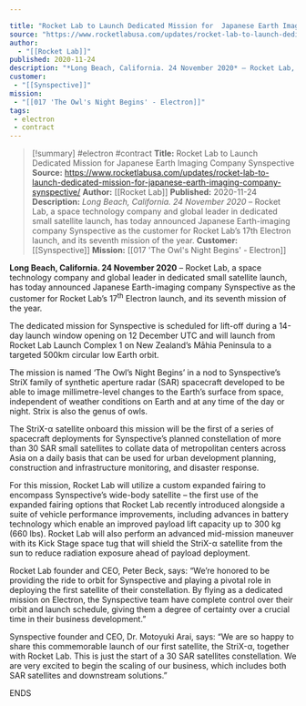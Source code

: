 ```yaml
---

title: "Rocket Lab to Launch Dedicated Mission for  Japanese Earth Imaging Company Synspective  "
source: "https://www.rocketlabusa.com/updates/rocket-lab-to-launch-dedicated-mission-for-japanese-earth-imaging-company-synspective/"
author:
  - "[[Rocket Lab]]"
published: 2020-11-24
description: "*Long Beach, California. 24 November 2020* – Rocket Lab, a space technology company and global leader in dedicated small satellite launch, has today announced Japanese Earth-imaging company Synspective as the customer for Rocket Lab’s 17th Electron launch, and its seventh mission of the year."
customer:
 - "[[Synspective]]"
mission:
 - "[[017 'The Owl's Night Begins' - Electron]]"
tags:
 - electron
 - contract
---
```

>[!summary]
#electron #contract
**Title:** Rocket Lab to Launch Dedicated Mission for  Japanese Earth Imaging Company Synspective  
**Source:** https://www.rocketlabusa.com/updates/rocket-lab-to-launch-dedicated-mission-for-japanese-earth-imaging-company-synspective/
**Author:** [[Rocket Lab]]
**Published:** 2020-11-24
**Description:** *Long Beach, California. 24 November 2020* – Rocket Lab, a space technology company and global leader in dedicated small satellite launch, has today announced Japanese Earth-imaging company Synspective as the customer for Rocket Lab’s 17th Electron launch, and its seventh mission of the year.
**Customer:** [[Synspective]]
**Mission:** [[017 'The Owl's Night Begins' - Electron]]

**Long Beach, California. 24 November 2020** – Rocket Lab, a space technology company and global leader in dedicated small satellite launch, has today announced Japanese Earth-imaging company Synspective as the customer for Rocket Lab’s 17<sup>th</sup> Electron launch, and its seventh mission of the year.

The dedicated mission for Synspective is scheduled for lift-off during a 14-day launch window opening on 12 December UTC and will launch from Rocket Lab Launch Complex 1 on New Zealand’s Māhia Peninsula to a targeted 500km circular low Earth orbit.

The mission is named ‘The Owl’s Night Begins’ in a nod to Synspective’s StriX family of synthetic aperture radar (SAR) spacecraft developed to be able to image millimetre-level changes to the Earth’s surface from space, independent of weather conditions on Earth and at any time of the day or night. Strix is also the genus of owls.

The StriX-α satellite onboard this mission will be the first of a series of spacecraft deployments for Synspective’s planned constellation of more than 30 SAR small satellites to collate data of metropolitan centers across Asia on a daily basis that can be used for urban development planning, construction and infrastructure monitoring, and disaster response.

For this mission, Rocket Lab will utilize a custom expanded fairing to encompass Synspective’s wide-body satellite – the first use of the expanded fairing options that Rocket Lab recently introduced alongside a suite of vehicle performance improvements, including advances in battery technology which enable an improved payload lift capacity up to 300 kg (660 lbs). Rocket Lab will also perform an advanced mid-mission maneuver with its Kick Stage space tug that will shield the StriX-α satellite from the sun to reduce radiation exposure ahead of payload deployment.

Rocket Lab founder and CEO, Peter Beck, says: “We’re honored to be providing the ride to orbit for Synspective and playing a pivotal role in deploying the first satellite of their constellation. By flying as a dedicated mission on Electron, the Synspective team have complete control over their orbit and launch schedule, giving them a degree of certainty over a crucial time in their business development.”

Synspective founder and CEO, Dr. Motoyuki Arai, says: “We are so happy to share this commemorable launch of our first satellite, the StriX-α, together with Rocket Lab. This is just the start of a 30 SAR satellites constellation. We are very excited to begin the scaling of our business, which includes both SAR satellites and downstream solutions.”

ENDS